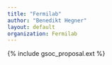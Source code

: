 ```yaml
---
title: "Fermilab"
author: "Benedikt Hegner"
layout: default
organization: Fermilab
---
```


{% include gsoc_proposal.ext %}
